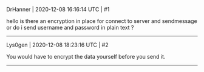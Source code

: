 DrHanner | 2020-12-08 16:16:14 UTC | #1

hello is there an encryption in place for connect to server and sendmessage or do i send username and password in plain text ?

-------------------------

Lys0gen | 2020-12-08 18:23:16 UTC | #2

You would have to encrypt the data yourself before you send it.

-------------------------


